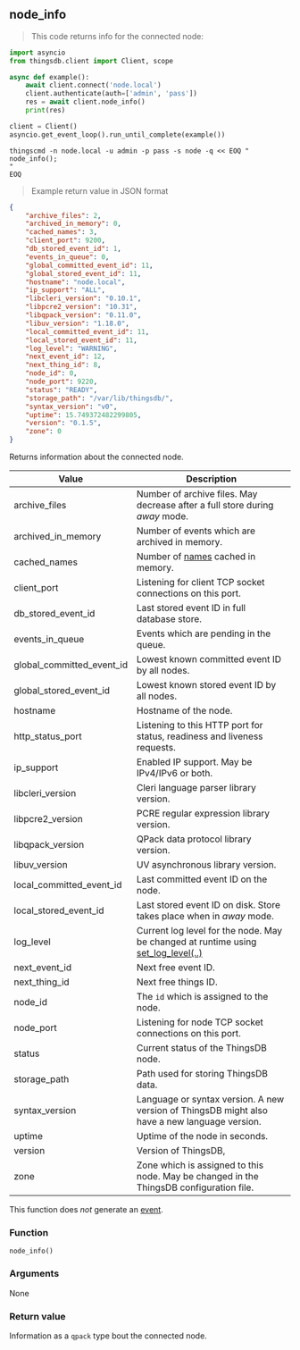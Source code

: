 ## node_info

> This code returns info for the connected node:

```python
import asyncio
from thingsdb.client import Client, scope

async def example():
    await client.connect('node.local')
    client.authenticate(auth=['admin', 'pass'])
    res = await client.node_info()
    print(res)

client = Client()
asyncio.get_event_loop().run_until_complete(example())
```

```shell
thingscmd -n node.local -u admin -p pass -s node -q << EOQ "
node_info();
"
EOQ
```

> Example return value in JSON format

```json
{
    "archive_files": 2,
    "archived_in_memory": 0,
    "cached_names": 3,
    "client_port": 9200,
    "db_stored_event_id": 1,
    "events_in_queue": 0,
    "global_committed_event_id": 11,
    "global_stored_event_id": 11,
    "hostname": "node.local",
    "ip_support": "ALL",
    "libcleri_version": "0.10.1",
    "libpcre2_version": "10.31",
    "libqpack_version": "0.11.0",
    "libuv_version": "1.18.0",
    "local_committed_event_id": 11,
    "local_stored_event_id": 11,
    "log_level": "WARNING",
    "next_event_id": 12,
    "next_thing_id": 8,
    "node_id": 0,
    "node_port": 9220,
    "status": "READY",
    "storage_path": "/var/lib/thingsdb/",
    "syntax_version": "v0",
    "uptime": 15.749372482299805,
    "version": "0.1.5",
    "zone": 0
}
```

Returns information about the connected node.

Value | Description
------- | -----------
archive_files | Number of archive files. May decrease after a full store during *away* mode.
archived_in_memory | Number of events which are archived in memory.
cached_names | Number of [names](#names) cached in memory.
client_port | Listening for client TCP socket connections on this port.
db_stored_event_id | Last stored event ID in full database store.
events_in_queue | Events which are pending in the queue.
global_committed_event_id | Lowest known committed event ID by all nodes.
global_stored_event_id | Lowest known stored event ID by all nodes.
hostname | Hostname of the node.
http_status_port | Listening to this HTTP port for status, readiness and liveness requests.
ip_support | Enabled IP support. May be IPv4/IPv6 or both.
libcleri_version | Cleri language parser library version.
libpcre2_version | PCRE regular expression library version.
libqpack_version | QPack data protocol library version.
libuv_version | UV asynchronous library version.
local_committed_event_id | Last committed event ID on the node.
local_stored_event_id | Last stored event ID on disk. Store takes place when in *away* mode.
log_level | Current log level for the node. May be changed at runtime using [set_log_level(..)](#set_log_level)
next_event_id | Next free event ID.
next_thing_id | Next free things ID.
node_id | The `id` which is assigned to the node.
node_port | Listening for node TCP socket connections on this port.
status | Current status of the ThingsDB node.
storage_path | Path used for storing ThingsDB data.
syntax_version | Language or syntax version. A new version of ThingsDB might also have a new language version.
uptime | Uptime of the node in seconds.
version | Version of ThingsDB,
zone | Zone which is assigned to this node. May be changed in the ThingsDB configuration file.

This function does *not* generate an [event](#events).

### Function
`node_info()`

### Arguments
None

### Return value
Information as a `qpack` type bout the connected node.